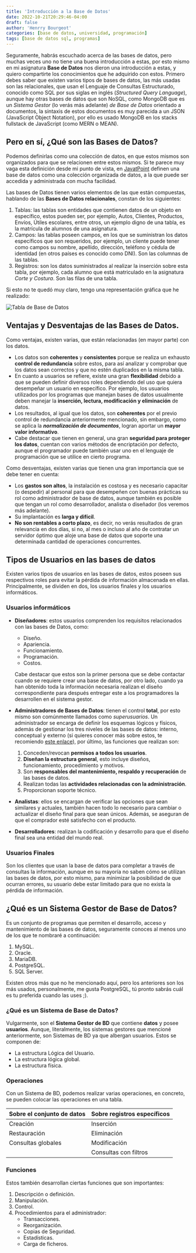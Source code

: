 ```yaml
---
title: 'Introducción a la Base de Datos'
date: 2022-10-21T20:29:46-04:00
draft: false
author: 'Henrry Bourgeot'
categories: [base de datos, universidad, programación]
tags: [base de datos sql, programas]
---
```


Seguramente, habrás escuchado acerca de las bases de datos, pero muchas veces uno no tiene una buena introducción a estas, por esto mismo en mi asignatura **Base de Datos** nos dieron una introducción a estas, y quiero compartirte los conocimientos que he adquirido con estos. Primero debes saber que existen varios tipos de bases de datos, las más usadas son las relacionales, que usan el Lenguaje de Consultas Estructurado, conocido como SQL por sus siglas en inglés (_Structured Query Language_), aunque hay otras bases de datos que son NoSQL, como MongoDB que es un _Sistema Gestor_ (lo verás más adelante) _de Base de Datos_ orientado a documentos, la sintaxis de estos documentos es muy parecida a un JSON (JavaScript Object Notation), por ello es usado MongoDB en los stacks fullstack de JavaScript (como MERN o MEAN).

## Pero en sí, ¿Qué son las Bases de Datos?

Podemos definirlas como una colección de datos, en que estos mismos son organizados para que se relacionen entre estos mismos. Si te parece muy vaga esta definición desde mi punto de vista, en [JavatPoint](https://www.javatpoint.com/what-is-database) definen una base de datos como una colección organizada de datos, a la que puede ser accedida y administrada con mucha facilidad.

Las bases de Datos tienen varios elementos de las que están compuestas, hablando de las **Bases de Datos relacionales**, constan de los siguientes:

1. Tablas: las tablas son entidades que contienen datos de un objeto en específico, estos pueden ser, por ejemplo, Autos, Clientes, Productos, Envíos, Útiles escolares, entre otros, un ejemplo digno de una tabla, es la matrícula de alumnos de una asignatura.
2. Campos: las tablas poseen campos, en los que se suministran los datos específicos que son requeridos, por ejemplo, un cliente puede tener como campos su nombre, apellido, dirección, teléfono y cédula de identidad (en otros países es conocido como DNI). Son las columnas de las tablas.
3. Registros: son los datos suministrados al realizar la inserción sobre esta tabla, por ejemplo, cada alumno que está matriculado en la asignatura _Corte y Costura_. Son las filas de una tabla.

Si esto no te quedó muy claro, tengo una representación gráfica que he realizado:

![Tabla de Base de Datos](/img/tabla-bd.png)

## Ventajas y Desventajas de las Bases de Datos.

Como ventajas, existen varias, que están relacionadas (en mayor parte) con los datos.

- Los datos son **coherentes** y **consistentes** porque se realiza un exhausto **control de redundancia** sobre estos, para así analizar y comprobar que los datos sean correctos y que no estén duplicados en la misma tabla.
- En cuanto a usuarios se refiere, existe una gran **flexibilidad** debido a que se pueden definir diversos roles dependiendo del uso que quiera desempeñar un usuario en específico. Por ejemplo, los usuarios utilizados por los programas que manejan bases de datos usualmente deben manejar la **inserción, lectura, modificación y eliminación** de datos.
- Los resultados, al igual que los datos, son **coherentes** por el previo control de redundancia anteriormente mencionado, sin embargo, como se aplica la **_normalización de documentos_**, logran aportar un **mayor valor informativo**.
- Cabe destacar que tienen en general, una gran **seguridad para proteger los datos**, cuentan con varios métodos de encriptación por defecto, aunque el programador puede también usar uno en el lenguaje de programación que se utilice en cierto programa.

Como desventajas, existen varias que tienen una gran importancia que se debe tener en cuenta:

- Los **gastos son altos**, la instalación es costosa y es necesario capacitar (o despedir) al personal para que desempeñen con buenas prácticas su rol como administrador de base de datos, aunque también es posible que tengan un rol como desarrollador, analista o diseñador (los veremos más adelante).
- Su implantación es **larga y difícil**.
- **No son rentables a corto plazo**, es decir, no verás resultados de gran relevancia en dos días, si no, al mes o incluso al año de contratar un servidor óptimo que aloje una base de datos que soporte una determinada cantidad de operaciones concurrentes.

## Tipos de Usuarios en las bases de datos

Existen varios tipos de usuarios en las bases de datos, estos poseen sus respectivos roles para evitar la pérdida de información almacenada en ellas. Principalmente, se dividen en dos, los usuarios finales y los usuarios informáticos.

### Usuarios informáticos

- **Diseñadores**: estos usuarios comprenden los requisitos relacionados con las bases de Datos, como:

  - Diseño.
  - Apariencia.
  - Funcionamiento.
  - Programación.
  - Costos.

  Cabe destacar que estos son la primer persona que se debe contactar cuando se requiere crear una base de datos, por otro lado, cuando ya han obtenido toda la información necesaria realizan el diseño correspondiente para después entregar este a los programadores la desarrollen en el sistema gestor.

- **Administradores de Bases de Datos**: tienen el control **total**, por esto mismo son comúnmente llamados como _superusuarios_. Un administrador se encarga de definir los esquemas lógicos y físicos, además de gestionar los tres niveles de las bases de datos: interno, conceptual y externo (si quieres conocer más sobre estos, te recomiendo [este enlace](https://daimaouds.wixsite.com/basededatosudoak/single-post/2015/06/21/arquitectura-de-base-de-datos-arquitectura-de-3-niveles#:~:text=Los%20tres%20niveles%20de%20la,%3A%20Interno%2C%20Conceptual%20y%20Externo)), por último, las funciones que realizan son:
  1. Conceden/revocan **permisos a todos los usuarios**.
  2. **Diseñan la estructura general**, esto incluye diseños, funcionamiento, procedimiento y motivos.
  3. Son **responsables del mantenimiento, respaldo y recuperación** de las bases de datos.
  4. Realizan todas las **actividades relacionadas con la administración**.
  5. Proporcionan soporte técnico.
- **Analistas**: ellos se encargan de verificar las opciones que sean similares y actuales, también hacen todo lo necesario para cambiar o actualizar el diseño final para que sean únicos. Además, se aseguran de que el comprador esté satisfecho con el producto.
- **Desarrolladores**: realizan la codificación y desarrollo para que el diseño final sea una entidad del mundo real.

### Usuarios Finales

Son los clientes que usan la base de datos para completar a través de consultas la información, aunque en su mayoría no saben cómo se utilizan las bases de datos, por esto mismo, para minimizar la posibilidad de que ocurran errores, su usuario debe estar limitado para que no exista la pérdida de información.

## ¿Qué es un Sistema Gestor de Base de Datos?

Es un conjunto de programas que permiten el desarrollo, acceso y mantenimiento de las bases de datos, seguramente conoces al menos uno de los que te nombraré a continuación:

1. MySQL.
2. Oracle.
3. MariaDB.
4. PostgreSQL.
5. SQL Server.

Existen otros más que no he mencionado aquí, pero los anteriores son los más usados, personalmente, me gusta PostgreSQL, tú pronto sabrás cuál es tu preferida cuando las uses ;).

### ¿Qué es un Sistema de Base de Datos?

Vulgarmente, son el **Sistema Gestor de BD** que contiene **datos** y posee **usuarios**. Aunque, literalmente, los sistemas gestores que mencioné anteriormente, son Sistemas de BD ya que albergan usuarios. Estos se componen de:

- La estructura Lógica del Usuario.
- La estructura lógica global.
- La estructura física.

### Operaciones

Con un Sistema de BD, podemos realizar varias operaciones, en concreto, se pueden colocar las operaciones en una tabla.

| Sobre el conjunto de datos | Sobre registros específicos |
| -------------------------- | --------------------------- |
| Creación                   | Inserción                   |
| Restauración               | Eliminación                 |
| Consultas globales         | Modificación                |
|                            | Consultas con filtros       |

### Funciones

Estos también desarrollan ciertas funciones que son importantes:

1. Descripción o definición.
2. Manipulación.
3. Control.
4. Procedimientos para el administrador:
   - Transacciones.
   - Reorganización.
   - Copias de Seguridad.
   - Estadísticas.
   - Carga de ficheros.
